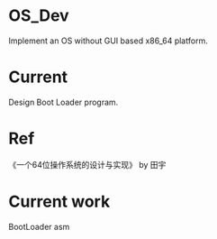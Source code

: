 # OS_Dev
Implement an OS without GUI based x86_64 platform.

# Current

Design Boot Loader program.

# Ref

《一个64位操作系统的设计与实现》 by 田宇

# Current work

BootLoader asm